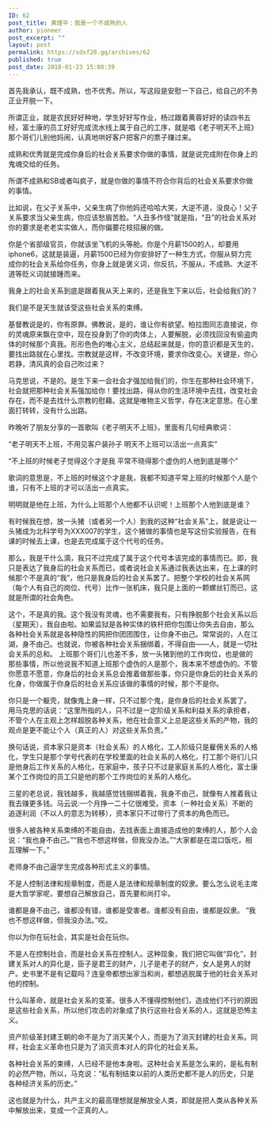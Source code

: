 ```yaml
---
ID: 62
post_title: 黄理平：我是一个不成熟的人
author: pioneer
post_excerpt: ""
layout: post
permalink: https://sdxf28.gq/archives/62
published: true
post_date: 2018-01-23 15:08:39
---
```

首先我承认，既不成熟，也不优秀。所以，写这段是安慰一下自己，给自己的不务正业开脱一下。

所谓正业，就是农民好好种地，学生好好写作业，杨过跟着黄蓉好好的读四书五经，富士康的员工好好完成流水线上属于自己的工序，就是唱《老子明天不上班》那个哥们儿别他妈闹，认真地哄好客户把客户的票子赚过来。

成熟和优秀就是完成你身后的社会关系要求你做的事情，就是说完成附在你身上的鬼魂交给的任务。

所谓不成熟和SB或者叫疯子，就是你做的事情不符合你背后的社会关系要求你做的事情。

比如说，在父子关系中，父亲生病了你他妈还哈哈大笑，大逆不道，没良心！父子关系要求当父亲生病，你应该愁眉苦脸。“人丑多作怪”就是指，“丑”的社会关系对你的要求是老老实实做人，而你偏要花枝招展的做。

你是个省部级官员，你就该坐飞机的头等舱。你是个月薪1500的人，却要用iphone6，这就是装逼，月薪1500已经为你安排好了一种生方式，你服从努力完成你的社会关系给你任务，你身上就是褒义词，你反抗，不服从，不成熟、大逆不道等贬义词就接踵而来。

我身上的社会关系到底是跟着我从天上来的，还是我生下来以后，社会给我们的？

我们是不是天生就该受这些社会关系的束缚。

基督教说是的，你有原罪。佛教说，是的，谁让你有欲望。柏拉图同志直接说，你的灵魂原来飘在空中，现在投身到了你的肉体上，人要解脱，必须找回没有偷盗肉体的时候那个真我。形形色色的唯心主义，总结起来就是，你的意识都是天生的，要找出路就在心里找。宗教就是这样，不改变环境，要求你改变心。关键是，你心若静，清风真的会自己吹过来？

马克思说，不是的。是生下来一会社会才强加给我们的，你生在那种社会环境下，社会就把那种社会关系强加给你！要找出路，得从你的生活环境中去找，改变社会存在，而不是去找什么宗教的慰藉。这就是唯物主义哲学，存在决定意思。在心里面打转转，没有什么出路。

昨晚听了朋友分享的一首歌叫《老子明天不上班》，里面有几句经典歌词：

“老子明天不上班，不用见客户装孙子
明天不上班可以活出一点真实”

“不上班的时候老子觉得这个才是我
平常不晓得那个虚伪的人他到底是哪个”

歌词的意思是，不上班的时候这个才是我，我都不知道平常上班的时候那个人是个谁，只有不上班的才可以活出一点真实。

明明就是他在上班，为什么上班那个人他都不认识呢！上班那个人他到底是谁？

有时候我在想，放一头猪（或者另一个人）到我的这种“社会关系”上，就是说让一头猪成为北科学号为XXX007的学生，这个猪做的事情也是写这份实验报告，在有课的时候去上课，也是去完成属于这个代号的任务。

那么，我是干什么滴，我只不过完成了属于这个代号本该完成的事情而已。即，我只是表达了我身后的社会关系而已，或者说社会关系通过我表达出来，在上课的时候那个不是真的“我”，他只是我身后的社会关系罢了。把整个学校的社会关系网（每个人有自己的岗位、代号）比作一张机床，我只是上面的一颗螺丝钉而已，这就是所谓的社会角色。

这个，不是真的我。这个我没有灵魂，也不需要我有。只有挣脱那个社会关系以后（星期天），我自由啦。如果监狱是各种实体的铁杆把你包围让你失去自由，那么各种社会关系就是各种隐性的网把你团团围住，让你身不由己。常常说的，人在江湖，身不由己。也就说，你被各种社会关系捆绑着，不得自由——人，就是一切社会关系的总和。
上班那个哥们儿也差不多，放一头猪到他的工作岗位，也是做的那些事情，所以他说我不知道上班那个虚伪的人是那个，我本来不想虚伪的。不管你愿意不愿意，你身后的社会关系总会推着做那些事，你只是你身后的社会关系的化身，你做属于你身后的社会关系应该做的事情的时候，那个不是你。

你只是一个躯壳，就像鬼上身一样，只不过那个鬼，是你身后的社会关系罢了。
用马克思的话说：“这里所指的人，只不过是一定阶级关系和利益关系的承担者，不管个人在主观上怎样超脱各种关系，他在社会意义上总是这些关系的产物，我的观点是更不能让个人（真正的人）对这些关系负责。”

换句话说，资本家只是资本（社会关系）的人格化，工人阶级只是雇佣关系的人格化，学生只是那个学号代表的在学校里面的社会关系的人格化，打工那个哥们儿只是他身后工作关系的人格化，在家庭中，孩子只不过是家庭关系的人格化，富士康某个工作岗位的员工只是他的那个工作岗位的关系的人格化。

三星的老总说，我钱越多，我越感觉钱捆绑着我，我身不由己，就像有人推着我让我去赚更多钱。马云说:一个月挣一二十亿很难受。资本（一种社会关系）不断的追逐利润（不以人的意志为转移），资本家只不过带行了资本的角色而已。

很多人被各种关系束缚的不能自由，去找表面上直接造成他的束缚的人，那个人会说：“我也身不由己。”“我也不想这样做，但我没办法。”“大家都是在混口饭吃，相互理解一下。”

老师身不由己逼学生完成各种形式主义的事情。

不是人控制法律和规章制度，而是人是法律和规章制度的奴隶。要么怎么说毛主席是大哲学家呢，要想自己解放自己，首先要和尚打伞。

谁都是身不由己，谁都没有错，谁都是受害者。谁都没有自由，谁都是奴隶。
“我也不想这样做，但我没办法。”哎。

你以为你在玩社会，其实是社会在玩你。

不是人在控制社会，而是社会关系在控制人。这种现象，我们把它叫做“异化”，封建关系对人的异化是，臣子是君王的财产，儿子是老子的财产，女人是男人的财产。史书里不是有记载吗？连皇帝都想出家当和尚，都想逃脱属于他的社会关系对他的控制。

什么叫革命，就是社会关系的变革。很多人不懂得控制他们，造成他们不行的原因是这些社会关系，所以他们攻击的对象成了执行这些社会关系的人，这就是恐怖主义。

资产阶级革封建王朝的命不是为了消灭某个人，而是为了消灭封建的社会关系。同样，社会主义革命也只是为了消灭资本对人的异化的社会关系。

各种社会关系的束缚，人已经不是他本身啦。这种社会关系是怎么来的，是私有制的必然产物，所以，马克说：“私有制结束以前的人类历史都不是人的历史，只是各种经济关系的历史。”

这也就是为什么，共产主义的最高理想就是解放全人类，即就是把人类从各种关系中解放出来，变成一个正真的人。
